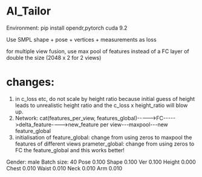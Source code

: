 # AI_Tailor

Environment: pip install opendr,pytorch cuda 9.2

Use SMPL shape + pose + vertices + measurements as loss

for multiple view fusion, use max pool of features instead of a FC layer of double the size (2048 x 2 for 2 views)

# changes: 
1. in c_loss etc, do not scale by height ratio because initial guess of height leads to unrealistic height ratio and the c_loss x height_ratio  will blow up.
2. Network:
cat(features_per_view, features_global)----->FC----->delta_feature---->new_feature per view---maxpool---new feature_global 
3. initialisation of 
	feature_global: change from using zeros to maxpool the features of different views 
	prameter_global: change from using zeros to FC the feature_global 
and this works better!

Gender:  male
Batch size:  40
Pose 0.100 Shape 0.100 Ver 0.100
Height 0.000 Chest 0.010 Waist 0.010 Neck 0.010 Arm 0.010


